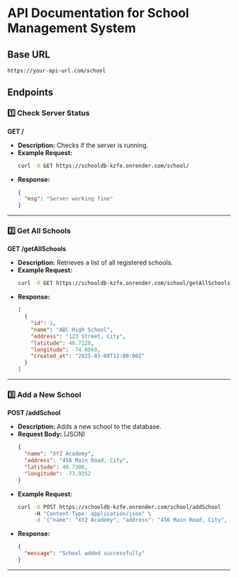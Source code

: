 # API Documentation for School Management System

## Base URL
```
https://your-api-url.com/school
```

## Endpoints

### 1️⃣ **Check Server Status**
**GET /**
- **Description:** Checks if the server is running.
- **Example Request:**
  ```bash
  curl -X GET https://schooldb-kzfe.onrender.com/school/
  ```
- **Response:**
  ```json
  {
    "msg": "Server working fine"
  }
  ```

---

### 2️⃣ **Get All Schools**
**GET /getAllSchools**
- **Description:** Retrieves a list of all registered schools.
- **Example Request:**
  ```bash
  curl -X GET https://schooldb-kzfe.onrender.com/school/getAllSchools
  ```
- **Response:**
  ```json
  [
    {
      "id": 1,
      "name": "ABC High School",
      "address": "123 Street, City",
      "latitude": 40.7128,
      "longitude": -74.0060,
      "created_at": "2025-03-08T12:00:00Z"
    }
  ]
  ```

---

### 3️⃣ **Add a New School**
**POST /addSchool**
- **Description:** Adds a new school to the database.
- **Request Body:** (JSON)
  ```json
  {
    "name": "XYZ Academy",
    "address": "456 Main Road, City",
    "latitude": 40.7306,
    "longitude": -73.9352
  }
  ```
- **Example Request:**
  ```bash
  curl -X POST https://schooldb-kzfe.onrender.com/school/addSchool 
       -H "Content-Type: application/json" \
       -d '{"name": "XYZ Academy", "address": "456 Main Road, City", "latitude": 40.7306, "longitude": -73.9352}'
  ```
- **Response:**
  ```json
  {
    "message": "School added successfully"
  }
  ```

---

